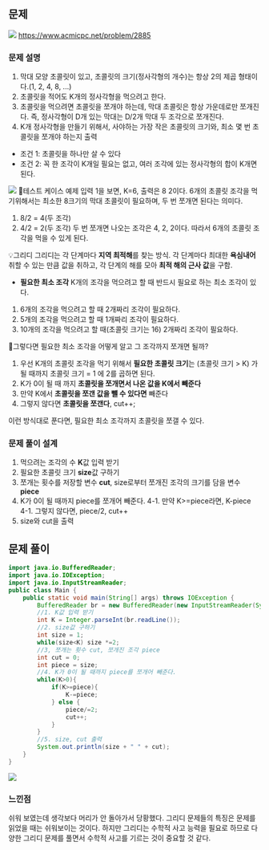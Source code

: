 ## 문제
![](https://velog.velcdn.com/images/keumsiun0503/post/229ae46e-cec3-4a0b-a9f1-d7c71413a2e5/image.png)
https://www.acmicpc.net/problem/2885

### 문제 설명
>
1. 막대 모양 초콜릿이 있고, 초콜릿의 크기(정사각형의 개수)는 항상 2의 제곱 형태이다.(1, 2, 4, 8, ...)
2. 초콜릿을 적어도 K개의 정사각형을 먹으려고 한다.
3. 초콜릿을 먹으려면 초콜릿을 쪼개야 하는데, 막대 초콜릿은 항상 가운데로만 쪼개진다. 즉, 정사각형이 D개 있는 막대는 D/2개 막대 두 조각으로 쪼개진다.
4. K개 정사각형을 만들기 위해서, 사야하는 가장 작은 초콜릿의 크기와, 최소 몇 번 초콜릿을 쪼개야 하는지 출력
- 조건 1: 초콜릿을 하나만 살 수 있다
- 조건 2: 꼭 한 조각이 K개일 필요는 없고, 여러 조각에 있는 정사각형의 합이 K개면 된다.

![](https://velog.velcdn.com/images/keumsiun0503/post/cdb5cb47-805d-45f8-8af4-3b6c660165e3/image.png)
📖테스트 케이스
예제 입력 1을 보면, K=6, 출력은 8 2이다.
6개의 초콜릿 조각을 먹기위해서는 최소한 8크기의 막대 초콜릿이 필요하며, 두 번 쪼개면 된다는 의미다.
1. 8/2 = 4(두 조각)
2. 4/2 = 2(두 조각)
두 번 쪼개면 나오는 조각은 4, 2, 2이다. 따라서 6개의 초콜릿 조각을 먹을 수 있게 된다.

💡그리디
그리디는 각 단계마다 **지역 최적해**를 찾는 방식.
각 단계마다 최대한 **욕심내어** 취할 수 있는 만큼 값을 취하고,
각 단계의 해를 모아 **최적 해의 근사 값**을 구함.

- **필요한 최소 조각**
K개의 조각을 먹으려고 할 때 반드시 필요로 하는 최소 조각이 있다.
1. 6개의 조각을 먹으려고 할 때 2개짜리 조각이 필요하다.
2. 5개의 조각을 먹으려고 할 때 1개짜리 조각이 필요하다.
3. 10개의 조각을 먹으려고 할 때(초콜릿 크기는 16) 2개짜리 조각이 필요하다.

🤔그렇다면 필요한 최소 조각을 어떻게 알고 그 조각까지 쪼개면 될까?
1. 우선 K개의 초콜릿 조각을 먹기 위해서 **필요한 초콜릿 크기**는
(초콜릿 크기 > K) 가 될 때까지 초콜릿 크기 = 1 에 2를 곱하면 된다.
2. K가 0이 될 때 까지 **초콜릿을 쪼개면서 나온 값을 K에서 빼준다**
3. 만약 K에서 **초콜릿을 쪼갠 값을 뺄 수 있다면** 빼준다
4. 그렇지 않다면 **초콜릿을 쪼갠다**,  cut++;

이런 방식대로 푼다면, 필요한 최소 조각까지 초콜릿을 쪼갤 수 있다.

### 문제 풀이 설계
>
1. 먹으려는 조각의 수 **K**값 입력 받기
2. 필요한 초콜릿 크기 **size**값 구하기
3. 쪼개는 횟수를 저장할 변수 **cut**, size로부터 쪼개진 조각의 크기를 담을 변수 **piece**
4. K가 0이 될 때까지 piece를 쪼개어 빼준다.
4-1. 만약 K>=piece라면, K-piece
4-1. 그렇지 않다면, piece/2, cut++
5. size와 cut을 출력

## 문제 풀이
```java
import java.io.BufferedReader;
import java.io.IOException;
import java.io.InputStreamReader;
public class Main {
    public static void main(String[] args) throws IOException {
        BufferedReader br = new BufferedReader(new InputStreamReader(System.in));
        //1. K값 입력 받기
        int K = Integer.parseInt(br.readLine());
        //2. size값 구하기
        int size = 1;
        while(size<K) size *=2;
        //3, 쪼개는 횟수 cut, 쪼개진 조각 piece
        int cut = 0;
        int piece = size;
        //4. K가 0이 될 때까지 piece를 쪼개어 빼준다.
        while(K>0){
            if(K>=piece){
                K-=piece;
            } else {
                piece/=2;
                cut++;
            }
        }
        //5. size, cut 출력
        System.out.println(size + " " + cut);
    }
}
```
![](https://velog.velcdn.com/images/keumsiun0503/post/3b082887-105c-495f-9bfc-353b40262eb8/image.png)
### 느낀점
>
쉬워 보였는데 생각보다 머리가 안 돌아가서 당황했다. 그리디 문제들의 특징은 문제를 읽었을 때는 쉬워보이는 것이다. 하지만 그리디는 수학적 사고 능력을 필요로 하므로 다양한 그리디 문제를 풀면서 수학적 사고를 기르는 것이 중요할 것 같다.